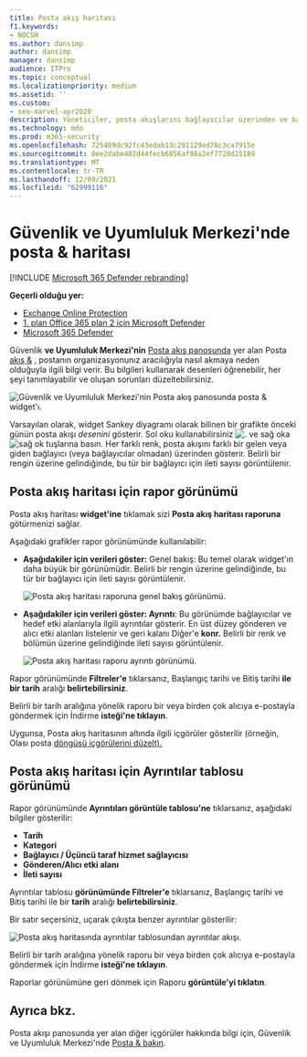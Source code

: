 ```yaml
---
title: Posta akış haritası
f1.keywords:
- NOCSH
ms.author: dansimp
author: dansimp
manager: dansimp
audience: ITPro
ms.topic: conceptual
ms.localizationpriority: medium
ms.assetid: ''
ms.custom:
- seo-marvel-apr2020
description: Yöneticiler, posta akışlarını bağlayıcılar üzerinden ve bağlayıcılar olmadan görselleştirmek ve izlemek için Güvenlik & Uyumluluk Merkezi'nin Posta akış panosunda Posta akış haritasını kullanmayı öğrenebilirler.
ms.technology: mdo
ms.prod: m365-security
ms.openlocfilehash: 725489dc92fc43edab13c291129ed78c3ca7915e
ms.sourcegitcommit: 0ee2dabe402d44fecb6856af98a2ef7720d25189
ms.translationtype: MT
ms.contentlocale: tr-TR
ms.lasthandoff: 12/09/2021
ms.locfileid: "62999116"
---
```

# <a name="mail-flow-map-in-the-security--compliance-center"></a>Güvenlik ve Uyumluluk Merkezi'nde posta & haritası

[!INCLUDE [Microsoft 365 Defender rebranding](../includes/microsoft-defender-for-office.md)]

**Geçerli olduğu yer:**
- [Exchange Online Protection](exchange-online-protection-overview.md)
- [1. plan Office 365 plan 2 için Microsoft Defender](defender-for-office-365.md)
- [Microsoft 365 Defender](../defender/microsoft-365-defender.md)

Güvenlik **ve Uyumluluk Merkezi'nin** [Posta akış panosunda](mail-flow-insights-v2.md) yer alan Posta [akış &](https://protection.office.com) , postanın organizasyonunız aracılığıyla nasıl akmaya neden olduğuyla ilgili bilgi verir. Bu bilgileri kullanarak desenleri öğrenebilir, her şeyi tanımlayabilir ve oluşan sorunları düzeltebilirsiniz.

![Güvenlik ve Uyumluluk Merkezi'nin Posta akış panosunda posta & widget'ı.](../../media/mfi-mail-flow-map-widget.png)

Varsayılan olarak, widget Sankey diyagramı olarak bilinen bir grafikte önceki günün posta akışı *desenini* gösterir. Sol oku kullanabilirsiniz ![.](../../media/scc-left-arrow.png) ve sağ oka ![sağ ok](../../media/scc-right-arrow.png) tuşlarına basın. Her farklı renk, posta akışını farklı bir gelen veya giden bağlayıcı (veya bağlayıcılar olmadan) üzerinden gösterir. Belirli bir rengin üzerine gelindiğinde, bu tür bir bağlayıcı için ileti sayısı görüntülenir.

## <a name="report-view-for-the-mail-flow-map"></a>Posta akış haritası için rapor görünümü

Posta akış haritası **widget'ine** tıklamak sizi **Posta akış haritası raporuna** götürmenizi sağlar.

Aşağıdaki grafikler rapor görünümünde kullanılabilir:

- **Aşağıdakiler için verileri göster:** Genel bakış: Bu temel olarak widget'ın daha büyük bir görünümüdir. Belirli bir rengin üzerine gelindiğinde, bu tür bir bağlayıcı için ileti sayısı görüntülenir.

  ![Posta akış haritası raporuna genel bakış görünümü.](../../media/mfi-mail-flow-map-report-overview.png)

- **Aşağıdakiler için verileri göster: Ayrıntı**: Bu görünümde bağlayıcılar ve hedef etki alanlarıyla ilgili ayrıntılar gösterir. En üst düzey gönderen ve alıcı etki alanları listelenir ve geri kalanı Diğer'e **konr.** Belirli bir renk ve bölümün üzerine gelindiğinde ileti sayısı görüntülenir.

  ![Posta akış haritası raporu ayrıntı görünümü.](../../media/mfi-mail-flow-map-report-detail.png)

Rapor görünümünde **Filtreler'e** tıklarsanız, Başlangıç tarihi ve Bitiş tarihi **ile bir tarih** aralığı **belirtebilirsiniz**.

Belirli bir tarih aralığına yönelik raporu bir veya birden çok alıcıya e-postayla göndermek için İndirme **isteği'ne tıklayın**.

Uygunsa, Posta akış haritasının altında ilgili içgörüler gösterilir (örneğin, Olası posta [döngüsü içgörülerini düzelt).](mfi-mail-loop-insight.md)

## <a name="details-table-view-for-the-mail-flow-map"></a>Posta akış haritası için Ayrıntılar tablosu görünümü

Rapor görünümünde **Ayrıntıları görüntüle tablosu'ne** tıklarsanız, aşağıdaki bilgiler gösterilir:

- **Tarih**
- **Kategori**
- **Bağlayıcı / Üçüncü taraf hizmet sağlayıcısı**
- **Gönderen/Alıcı etki alanı**
- **İleti sayısı**

Ayrıntılar tablosu **görünümünde Filtreler'e** tıklarsanız, Başlangıç tarihi ve Bitiş tarihi ile bir **tarih** aralığı **belirtebilirsiniz**.

Bir satır seçersiniz, uçarak çıkışta benzer ayrıntılar gösterilir:

![Posta akış haritasında ayrıntılar tablosundan ayrıntılar akışı.](../../media/mfi-mail-flow-map-view-details-table-details.png)

Belirli bir tarih aralığına yönelik raporu bir veya birden çok alıcıya e-postayla göndermek için İndirme **isteği'ne tıklayın**.

Raporlar görünümüne geri dönmek için Raporu **görüntüle'yi tıklatın**.

## <a name="see-also"></a>Ayrıca bkz.

Posta akışı panosunda yer alan diğer içgörüler hakkında bilgi için, Güvenlik ve Uyumluluk Merkezi'nde [Posta & bakın](mail-flow-insights-v2.md).
